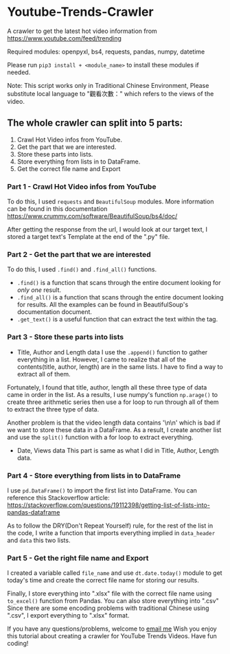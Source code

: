 # Youtube-Trends-Crawler
A crawler to get the latest hot video information from https://www.youtube.com/feed/trending

Required modules: openpyxl, bs4, requests, pandas, numpy, datetime

Please run `pip3 install + <module_name>` to install these modules if needed.

Note: This script works only in Traditional Chinese Environment, Please substitute local language to "觀看次數：" which refers to the views of the video.

## The whole crawler can split into 5 parts:
1. Crawl Hot Video infos from YouTube.
2. Get the part that we are interested.
3. Store these parts into lists.
4. Store everything from lists in to DataFrame.
5. Get the correct file name and Export


### Part 1 - Crawl Hot Video infos from YouTube
To do this, I used `requests` and `BeautifulSoup` modules. More information can be found in this documentation https://www.crummy.com/software/BeautifulSoup/bs4/doc/

After getting the response from the url, I would look at our target text, I stored a target text's Template at the end of the ".py" file.

### Part 2 - Get the part that we are interested
To do this, I used `.find()` and `.find_all()` functions.
- `.find()` is a function that scans through the entire document looking for *only one* result.
- `.find_all()` is a function that scans through the entire document looking for results.
All the examples can be found in BeautifulSoup's documentation document.
- `.get_text()` is a useful function that can extract the text within the tag.

### Part 3 - Store these parts into lists
- Title, Author and Length data
I use the `.append()` function to gather everything in a list. However, I came to realize that all of the contents(title, author, length) are in the same lists. I have to find a way to extract all of them.

Fortunately, I found that title, author, length all these three type of data came in order in the list. As a results, I use numpy's function `np.arage()` to create three arithmetic series then use a for loop to run through all of them to extract the three type of data.

Another problem is that the video length data contains '\n\n' which is bad if we want to store these data in a DataFrame. As a result, I create another list and use the `split()` function with a for loop to extract everything.

- Date, Views data
This part is same as what I did in Title, Author, Length data.

### Part 4 - Store everything from lists in to DataFrame
I use `pd.DataFrame()` to import the first list into DataFrame. You can reference this Stackoverflow article: https://stackoverflow.com/questions/19112398/getting-list-of-lists-into-pandas-dataframe

As to follow the DRY(Don't Repeat Yourself) rule, for the rest of the list in the code, I write a function that imports everything implied in `data_header` and `data` this two lists.

### Part 5 - Get the right file name and Export
I created a variable called `file_name` and use `dt.date.today()` module to get today's time and create the correct file name for storing our results.

Finally, I store everything into ".xlsx" file with the correct file name using `to_excel()` function from Pandas. You can also store everything into ".csv" Since there are some encoding problems with traditional Chinese using ".csv", I export everything to ".xlsx" format.

If you have any questions/problems, welcome to <a href="mailto:samchen0727@gmail.com">email me</a>
Wish you enjoy this tutorial about creating a crawler for YouTube Trends Videos.
Have fun coding!
